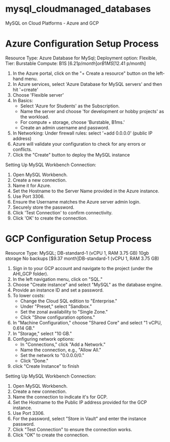 # mysql_cloudmanaged_databases
MySQL on Cloud Platforms - Azure and GCP

# Azure Configuration Setup Process
Resource Type: Azure Database for MySql; Deployment option: Flexible, Tier: Burstable Compute: B1S [$6.21 p/month] or B1MS [$12.41 p/month]

1. In the Azure portal, click on the "+ Create a resource" button on the left-hand menu.
2. In Azure services, select 'Azure Database for MySQL servers' and then hit '+create'
4. Choose 'Flexible server'
5. In Basics:
      - Select 'Azure for Students' as the Subscription.
      - Name the server and choose 'for development or hobby projects' as the workload.
      - For compute + storage, choose 'Burstable, B1ms.'
      - Create an admin username and password.
6. In Networking: Under firewall rules: select '+add 0.0.0.0' (public IP address)
7. Azure will validate your configuration to check for any errors or conflicts.
8. Click the "Create" button to deploy the MySQL instance

Setting Up MySQL Workbench Connection:
1. Open MySQL Workbench.
2. Create a new connection.
3. Name it for Azure.
4. Set the Hostname to the Server Name provided in the Azure instance.
5. Use Port 3306.
6. Ensure the Username matches the Azure server admin login.
7. Securely store the password.
8. Click 'Test Connection' to confirm connectivity.
9. Click 'OK' to create the connection.




# GCP Configuration Setup Process
Resource Type: MySQL; DB-standard-1 (vCPU 1, RAM 3.75 GB) 10gb storage No backups [$9.37 month]DB-standard-1 (vCPU 1, RAM 3.75 GB)

1. Sign in to your GCP account and navigate to the project (under the AHI_GCP folder).
2. In the left navigation menu, click on "SQL."
3. Choose "Create instance" and select "MySQL" as the database engine.
4. Provide an instance ID and set a password.
5. To lower costs:
      - Change the Cloud SQL edition to "Enterprise."
      - Under "Preset," select "Sandbox."
      - Set the zonal availability to "Single Zone."
      - Click "Show configuration options."
6. In "Machine Configuration," choose "Shared Core" and select "1 vCPU, 0.614 GB."
7. In "Storage," select "10 GB."
8. Configuring network options:
      - In "Connections," click "Add a Network."
      - Name the connection, e.g., "Allow All."
      - Set the network to "0.0.0.0/0."
      - Click "Done."
9. click "Create Instance" to finish

Setting Up MySQL Workbench Connection:
1. Open MySQL Workbench.
2. Create a new connection.
3. Name the connection to indicate it's for GCP.
4. Set the Hostname to the Public IP address provided for the GCP instance.
5. Use Port 3306.
6. For the password, select "Store in Vault" and enter the instance password.
7. Click "Test Connection" to ensure the connection works.
8. Click "OK" to create the connection.
